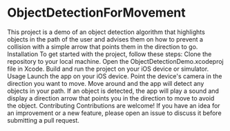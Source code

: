# ObjectDetectionForMovement
This project is a demo of an object detection algorithm that highlights objects in the path of the user and advises them on how to prevent a collision with a simple arrow that points them in the direction to go.
Installation
To get started with the project, follow these steps:
Clone the repository to your local machine.
Open the ObjectDetectionDemo.xcodeproj file in Xcode.
Build and run the project on your iOS device or simulator.
Usage
Launch the app on your iOS device.
Point the device's camera in the direction you want to move.
Move around and the app will detect any objects in your path.
If an object is detected, the app will play a sound and display a direction arrow that points you in the direction to move to avoid the object.
Contributing
Contributions are welcome! If you have an idea for an improvement or a new feature, please open an issue to discuss it before submitting a pull request.
